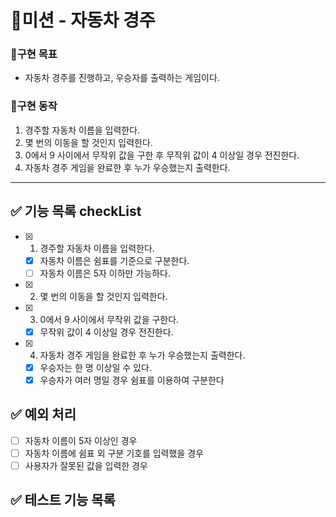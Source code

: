 # 🚀미션 - 자동차 경주

### 💙구현 목표

- 자동차 경주를 진행하고, 우승자를 출력하는 게임이다.

### 📜구현 동작

1. 경주할 자동차 이름을 입력한다.
2. 몇 번의 이동을 할 것인지 입력한다.
3. 0에서 9 사이에서 무작위 값을 구한 후 무작위 값이 4 이상일 경우 전진한다.
4. 자동차 경주 게임을 완료한 후 누가 우승했는지 출력한다.

---

## ✅ 기능 목록 checkList

- [x] 1. 경주할 자동차 이름을 입력한다.
  - [x] 자동차 이름은 쉼표를 기준으로 구분한다.
  - [ ] 자동차 이름은 5자 이하만 가능하다.
- [x] 2. 몇 번의 이동을 할 것인지 입력한다.
- [x] 3. 0에서 9 사이에서 무작위 값을 구한다.
  - [x] 무작위 값이 4 이상일 경우 전진한다.
- [x] 4. 자동차 경주 게임을 완료한 후 누가 우승했는지 출력한다.
  - [x] 우승자는 한 명 이상일 수 있다.
  - [x] 우승자가 여러 명일 경우 쉼표를 이용하여 구분한다

## ✅ 예외 처리

- [ ] 자동차 이름이 5자 이상인 경우
- [ ] 자동차 이름에 쉼표 외 구분 기호를 입력했을 경우
- [ ] 사용자가 잘못된 값을 입력한 경우

## ✅ 테스트 기능 목록
